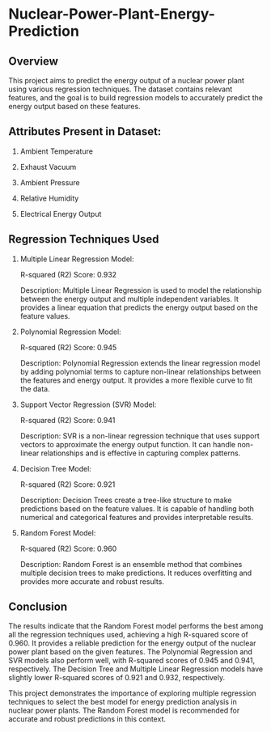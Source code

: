 # Nuclear-Power-Plant-Energy-Prediction
## Overview

This project aims to predict the energy output of a nuclear power plant using various regression techniques. The dataset contains relevant features, and the goal is to build regression models to accurately predict the energy output based on these features.

## Attributes Present in Dataset:

 1. Ambient Temperature

 2. Exhaust Vacuum

 3. Ambient Pressure

 4. Relative Humidity

 5. Electrical Energy Output

## Regression Techniques Used

1. Multiple Linear Regression Model:
   
   R-squared (R2) Score: 0.932
   
   Description: Multiple Linear Regression is used to model the relationship between the energy output and multiple independent
   variables. It provides a linear equation that predicts the energy output based on the feature values.

3. Polynomial Regression Model:
   
   R-squared (R2) Score: 0.945
   
   Description: Polynomial Regression extends the linear regression model by adding polynomial terms to capture non-linear relationships
   between the features and energy output. It provides a more flexible curve to fit the data.

5. Support Vector Regression (SVR) Model:
   
   R-squared (R2) Score: 0.941
   
   Description: SVR is a non-linear regression technique that uses support vectors to approximate the energy output function. It can
   handle non-linear relationships and is effective in capturing complex patterns.
   
7. Decision Tree Model:
   
   R-squared (R2) Score: 0.921
   
   Description: Decision Trees create a tree-like structure to make predictions based on the feature values. It is capable of handling
   both numerical and categorical features and provides interpretable results.

9. Random Forest Model:
    
   R-squared (R2) Score: 0.960
   
   Description: Random Forest is an ensemble method that combines multiple decision trees to make predictions. It reduces overfitting
   and provides more accurate and robust results.


## Conclusion

The results indicate that the Random Forest model performs the best among all the regression techniques used, achieving a high R-squared score of 0.960. It provides a reliable prediction for the energy output of the nuclear power plant based on the given features. The Polynomial Regression and SVR models also perform well, with R-squared scores of 0.945 and 0.941, respectively. The Decision Tree and Multiple Linear Regression models have slightly lower R-squared scores of 0.921 and 0.932, respectively.

This project demonstrates the importance of exploring multiple regression techniques to select the best model for energy prediction analysis in nuclear power plants. The Random Forest model is recommended for accurate and robust predictions in this context.
